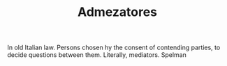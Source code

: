 ---
title: Admezatores
letter: A
permalink: "/definitions/bld-admezatores.html"
body: In old Italian law. Persons chosen hy the consent of contending parties, to
  decide questions between them. Literally, mediators. Spelman
published_at: '2018-07-07'
source: Black's Law Dictionary 2nd Ed (1910)
layout: post
---